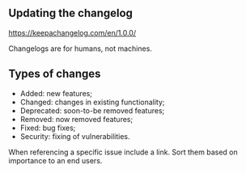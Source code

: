 ## Updating the changelog

https://keepachangelog.com/en/1.0.0/

Changelogs are for humans, not machines.


## Types of changes

-   Added: new features;
-   Changed: changes in existing functionality;
-   Deprecated: soon-to-be removed features;
-   Removed: now removed features;
-   Fixed: bug fixes;
-   Security: fixing of vulnerabilities.

When referencing a specific issue include a link.
Sort them based on importance to an end users.
